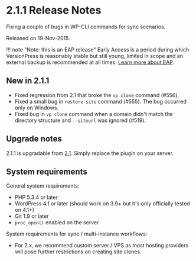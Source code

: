 # 2.1.1 Release Notes

Fixing a couple of bugs in WP-CLI commands for sync scenarios.

Released on 19-Nov-2015.

!!! note "Note: this is an EAP release"
    Early Access is a period during which VersionPress is reasonably stable but still young, limited in scope and an external backup is recommended at all times. [Learn more about EAP](../getting-started/about-eap.md).

## New in 2.1.1

- Fixed regression from 2.1 that broke the `vp clone` command (#556).
- Fixed a small bug in `restore-site` command (#555). The bug occurred only on Windows.
- Fixed bug in `vp clone` command when a domain didn't match the directory structure and `--siteurl` was ignored (#519).

## Upgrade notes

2.1.1 is upgradable from [2.1](./2.1.md). Simply replace the plugin on your server.

## System requirements

General system requirements:

- PHP 5.3.4 or later
- WordPress 4.1 or later (should work on 3.9+ but it's only officially tested on 4.1+)
- Git 1.9 or later
- `proc_open()` enabled on the server

System requirements for sync / multi-instance workflows:

- For 2.x, we recommend custom server / VPS as most hosting providers will pose further restrictions on creating site clones.
